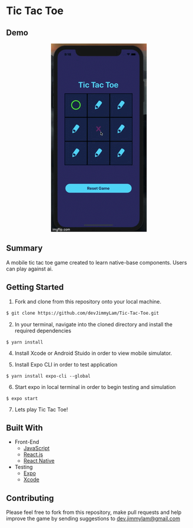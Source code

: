 # Tic Tac Toe 
## Demo
<p align="center">
  <img src="./tictactoe_demo.gif">
</p>

## Summary
A mobile tic tac toe game created to learn native-base components. Users can play against ai. 
## Getting Started
1. Fork and clone from this repository onto your local machine.
```bash
$ git clone https://github.com/devJimmyLam/Tic-Tac-Toe.git
```
2. In your terminal, navigate into the cloned directory and install the required dependencies
```
$ yarn install
```
4. Install Xcode or Android Stuido in order to view mobile simulator.

5. Install Expo CLI in order to test application

```
$ yarn install expo-cli --global
```
6. Start expo in local terminal in order to begin testing and simulation
```
$ expo start
```
7. Lets play Tic Tac Toe!

## Built With
* Front-End
  * [JavaScript](https://www.ecma-international.org/publications/standards/Ecma-262.htm)
  * [React.js](https://reactjs.org/)
  * [React Native](https://facebook.github.io/react-native/)
* Testing
  * [Expo](https://expo.io/)
  * [Xcode](https://developer.apple.com/xcode/)

## Contributing
Please feel free to fork from this repository, make pull requests and help improve the game by sending suggestions to dev.jimmylam@gmail.com

